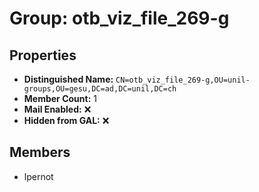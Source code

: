 # Group: otb_viz_file_269-g

## Properties

- **Distinguished Name:** `CN=otb_viz_file_269-g,OU=unil-groups,OU=gesu,DC=ad,DC=unil,DC=ch`
- **Member Count:** 1
- **Mail Enabled:** ❌
- **Hidden from GAL:** ❌

## Members

- lpernot
